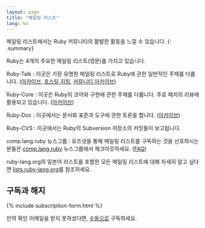 ```yaml
---
layout: page
title: "메일링 리스트"
lang: ko
---
```


메일링 리스트에서는 Ruby 커뮤니티의 활발한 활동을 느낄 수 있습니다.
{: .summary}

Ruby는 4개의 주요한 메일링 리스트(영문)를 가지고 있습니다.

Ruby-Talk
: 이곳은 가장 유명한 메일링 리스트로 Ruby에 관한 일반적인 주제를 다룹니다.
  ([아카이브][3], [포스팅 지침][guidelines], [커뮤니티 아카이브][rubytalk])

Ruby-Core
: 이곳은 Ruby의 코어와 구현에 관한 주제를 다룹니다. 주로 패치의 리뷰에
  활용되고 있습니다. ([아카이브][4])

Ruby-Doc
: 이곳에서는 문서화 표준과 도구에 관한 토론을 합니다. ([아카이브][5])

Ruby-CVS
: 이곳에서는 Ruby의 Subversion 저장소의 커밋들이 보고됩니다.

comp.lang.ruby 뉴스그룹
: 유즈넷을 통해 메일링 리스트를 구독하는 것을 선호하시는 분들은
  [comp.lang.ruby](news:comp.lang.ruby) 뉴스그룹에서 체크아웃하세요. ([FAQ][clrFAQ])

ruby-lang.org의 일본어 리스트를 포함한 모든 메일링 리스트에 대해 자세히 알고
싶다면 [lists.ruby-lang.org](http://lists.ruby-lang.org)를 참조하세요.

## 구독과 해지

{% include subscription-form.html %}

만약 확인 이메일을 받지 못하셨다면,
[수동으로](manual-instructions/) 구독하세요.



[guidelines]: /en/community/mailing-lists/ruby-talk-guidelines/
[clrFAQ]: http://rubyhacker.com/clrFAQ.html
[3]: http://blade.nagaokaut.ac.jp/ruby/ruby-talk/index.shtml
[4]: http://blade.nagaokaut.ac.jp/ruby/ruby-core/index.shtml
[5]: http://lists.ruby-lang.org/pipermail/ruby-doc/
[rubytalk]: https://rubytalk.org/
